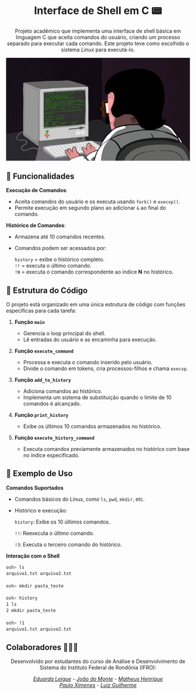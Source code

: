 <div align="center" style="display: block;">
   
# Interface de Shell em C 📟
   
Projeto acadêmico que implementa uma interface de shell básica em linguagem C que aceita comandos do usuário, criando um processo separado para executar cada comando. Este projeto teve como escolhido o sistema *Linux* para executá-lo.

   <img align= "center" src="programing.gif" width="600"/>
</div>

## 📌 Funcionalidades  

**Execução de Comandos**:
   
  - Aceita comandos do usuário e os executa usando `fork()` e `execvp()`.  
  - Permite execução em segundo plano ao adicionar `&` ao final do comando.  

**Histórico de Comandos**:
  - Armazena até 10 comandos recentes.  
  - Comandos podem ser acessados por:
    
    `history` = exibe o histórico completo.  
    `!!` = executa o último comando.  
    `!N` = executa o comando correspondente ao índice **N** no histórico.

## 📌 Estrutura do Código 
O projeto está organizado em uma única estrutura de código com funções específicas para cada tarefa:  

1. **Função `main`**  
   - Gerencia o loop principal do shell.  
   - Lê entradas do usuário e as encaminha para execução.  

2. **Função `execute_command`**  
   - Processa e executa o comando inserido pelo usuário.  
   - Divide o comando em tokens, cria processos-filhos e chama `execvp`.  

3. **Função `add_to_history`**  
   - Adiciona comandos ao histórico.  
   - Implementa um sistema de substituição quando o limite de 10 comandos é alcançado.  

4. **Função `print_history`**  
   - Exibe os últimos 10 comandos armazenados no histórico.  

5. **Função `execute_history_command`**  
   - Executa comandos previamente armazenados no histórico com base no índice especificado.

## 📌 Exemplo de Uso
**Comandos Suportados**

- Comandos básicos do Linux, como `ls`, `pwd`, `mkdir`, etc.
- Histórico e execução:
  
  `history`: Exibe os 10 últimos comandos.
  
  `!!`: Reexecuta o último comando.
  
  `!3`: Executa o terceiro comando do histórico.

**Interação com o Shell**
```bash
osh> ls  
arquivo1.txt arquivo2.txt  

osh> mkdir pasta_teste  

osh> history  
1 ls  
2 mkdir pasta_teste  

osh> !1  
arquivo1.txt arquivo2.txt  
```

## Colaboradores 👨🏻‍💻

<div align="center" style="display: block;">
  
Desenvolvido por estudantes do curso de Análise e Desenvolvimento de Sistema do Instituto Federal de Rondônia (IFRO):

<em>[Eduarda Leigue](https://github.com/leigueed)</em> -
<em>[João do Monte](https://github.com/joaomonteandrade)</em> -
<em>[Matheus Henrique](https://github.com/Modheus)</em>
<br>
<em>[Paulo Ximenes](https://github.com/PauloAlbqrq)</em> -
<em>[Luiz Guilherme](https://github.com/usuario-colaborador2)</em>

</div>
